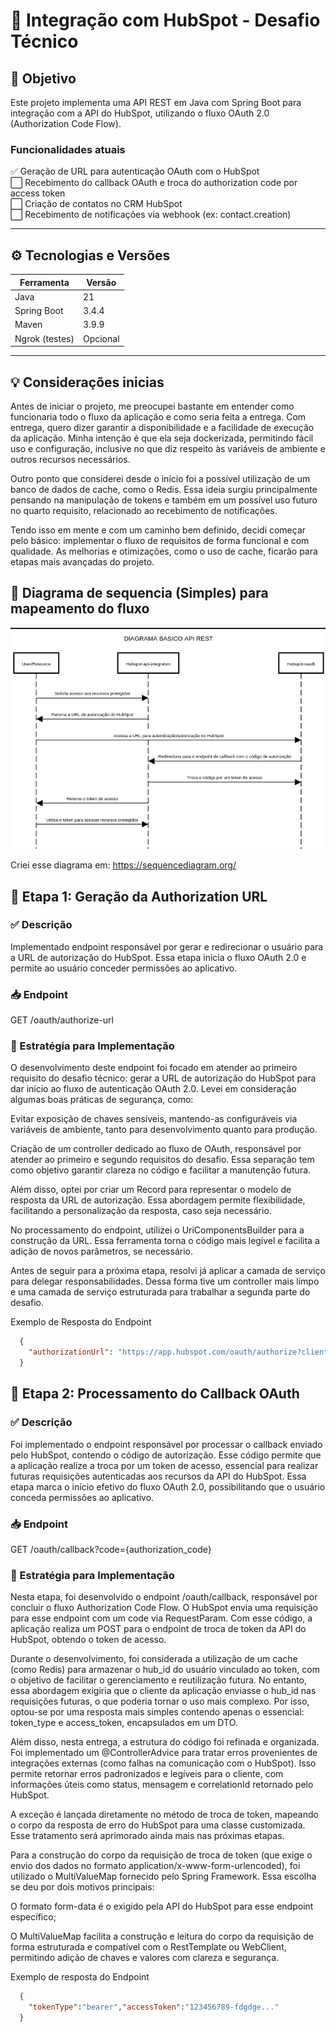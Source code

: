 # 🔗 Integração com HubSpot - Desafio Técnico

## 🎯 Objetivo

Este projeto implementa uma API REST em Java com Spring Boot para integração com a API do HubSpot, utilizando o fluxo OAuth 2.0 (Authorization Code Flow).

### Funcionalidades atuais

✅ Geração de URL para autenticação OAuth com o HubSpot  
⬜️ Recebimento do callback OAuth e troca do authorization code por access token  
⬜️ Criação de contatos no CRM HubSpot  
⬜️ Recebimento de notificações via webhook (ex: contact.creation)

---

## ⚙️ Tecnologias e Versões

| Ferramenta     | Versão   |
|----------------|----------|
| Java           | 21       |
| Spring Boot    | 3.4.4    |
| Maven          | 3.9.9    |
| Ngrok (testes) | Opcional |

---

## 💡 Considerações inicias

Antes de iniciar o projeto, me preocupei bastante em entender como funcionaria todo o fluxo da aplicação e como seria feita a entrega. Com entrega, quero dizer garantir a disponibilidade e a facilidade de execução da aplicação. Minha intenção é que ela seja dockerizada, permitindo fácil uso e configuração, inclusive no que diz respeito às variáveis de ambiente e outros recursos necessários.

Outro ponto que considerei desde o início foi a possível utilização de um banco de dados de cache, como o Redis. Essa ideia surgiu principalmente pensando na manipulação de tokens e também em um possível uso futuro no quarto requisito, relacionado ao recebimento de notificações.

Tendo isso em mente e com um caminho bem definido, decidi começar pelo básico: implementar o fluxo de requisitos de forma funcional e com qualidade. As melhorias e otimizações, como o uso de cache, ficarão para etapas mais avançadas do projeto.


## 🔖 Diagrama de sequencia (Simples) para mapeamento do fluxo
![Arquitetura](docs/images/arquitetura-hubspot-integration.png)

Criei esse diagrama em: https://sequencediagram.org/

## 📌 Etapa 1: Geração da Authorization URL

### ✅ Descrição

Implementado endpoint responsável por gerar e redirecionar o usuário para a URL de autorização do HubSpot. Essa etapa inicia o fluxo OAuth 2.0 e permite ao usuário conceder permissões ao aplicativo.

### 📥 Endpoint

GET /oauth/authorize-url

### 💭 Estratégia para Implementação

O desenvolvimento deste endpoint foi focado em atender ao primeiro requisito do desafio técnico: gerar a URL de autorização do HubSpot para dar início ao fluxo de autenticação OAuth 2.0. Levei em consideração algumas boas práticas de segurança, como:

Evitar exposição de chaves sensíveis, mantendo-as configuráveis via variáveis de ambiente, tanto para desenvolvimento quanto para produção.

Criação de um controller dedicado ao fluxo de OAuth, responsável por atender ao primeiro e segundo requisitos do desafio. Essa separação tem como objetivo garantir clareza no código e facilitar a manutenção futura.

Além disso, optei por criar um Record para representar o modelo de resposta da URL de autorização. Essa abordagem permite flexibilidade, facilitando a personalização da resposta, caso seja necessário.

No processamento do endpoint, utilizei o UriComponentsBuilder para a construção da URL. Essa ferramenta torna o código mais legível e facilita a adição de novos parâmetros, se necessário.

Antes de seguir para a próxima etapa, resolvi já aplicar a camada de serviço para delegar responsabilidades. Dessa forma tive um controller mais limpo e uma camada de serviço estruturada para trabalhar a segunda parte do desafio.

Exemplo de Resposta do Endpoint

~~~json
  {
    "authorizationUrl": "https://app.hubspot.com/oauth/authorize?client_id=xyz&redirect_uri=https://host/callback&scope=crm.objects.contacts.read"
  }
~~~


## 📌 Etapa 2: Processamento do Callback OAuth

### ✅ Descrição

Foi implementado o endpoint responsável por processar o callback enviado pelo HubSpot, contendo o código de autorização. Esse código permite que a aplicação realize a troca por um token de acesso, essencial para realizar futuras requisições autenticadas aos recursos da API do HubSpot. Essa etapa marca o início efetivo do fluxo OAuth 2.0, possibilitando que o usuário conceda permissões ao aplicativo.

### 📥 Endpoint

GET /oauth/callback?code={authorization_code}

### 💭 Estratégia para Implementação

Nesta etapa, foi desenvolvido o endpoint /oauth/callback, responsável por concluir o fluxo Authorization Code Flow. O HubSpot envia uma requisição para esse endpoint com um code via RequestParam. Com esse código, a aplicação realiza um POST para o endpoint de troca de token da API do HubSpot, obtendo o token de acesso.

Durante o desenvolvimento, foi considerada a utilização de um cache (como Redis) para armazenar o hub_id do usuário vinculado ao token, com o objetivo de facilitar o gerenciamento e reutilização futura. No entanto, essa abordagem exigiria que o cliente da aplicação enviasse o hub_id nas requisições futuras, o que poderia tornar o uso mais complexo. Por isso, optou-se por uma resposta mais simples contendo apenas o essencial: token_type e access_token, encapsulados em um DTO.

Além disso, nesta entrega, a estrutura do código foi refinada e organizada. Foi implementado um @ControllerAdvice para tratar erros provenientes de integrações externas (como falhas na comunicação com o HubSpot). Isso permite retornar erros padronizados e legíveis para o cliente, com informações úteis como status, mensagem e correlationId retornado pelo HubSpot.

A exceção é lançada diretamente no método de troca de token, mapeando o corpo da resposta de erro do HubSpot para uma classe customizada. Esse tratamento será aprimorado ainda mais nas próximas etapas.

Para a construção do corpo da requisição de troca de token (que exige o envio dos dados no formato application/x-www-form-urlencoded), foi utilizado o MultiValueMap fornecido pelo Spring Framework. Essa escolha se deu por dois motivos principais:

O formato form-data é o exigido pela API do HubSpot para esse endpoint específico;

O MultiValueMap facilita a construção e leitura do corpo da requisição de forma estruturada e compatível com o RestTemplate ou WebClient, permitindo adição de chaves e valores com clareza e segurança.

Exemplo de resposta do Endpoint

~~~json
  {
    "tokenType":"bearer","accessToken":"123456789-fdgdge..."
  }
~~~